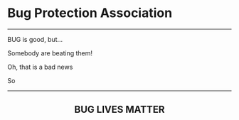 # Bug Protection Association
***
BUG is good, but...


Somebody are beating them!


Oh, that is a bad news


So

***
<h2 align="center">BUG LIVES MATTER</h2>
